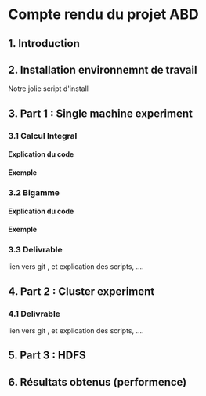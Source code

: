 # Compte rendu du projet ABD

## 1. Introduction

## 2. Installation environnemnt de travail
  Notre jolie script d'install
  
## 3. Part 1 : Single machine experiment

### 3.1 Calcul Integral

#### Explication du code
#### Exemple

### 3.2 Bigamme
#### Explication du code
#### Exemple

### 3.3 Delivrable
 lien vers git , et explication des scripts, ....
 
## 4. Part 2 : Cluster experiment 


### 4.1 Delivrable
 lien vers git , et explication des scripts, ....


## 5. Part 3 : HDFS

## 6. Résultats obtenus (performence)
